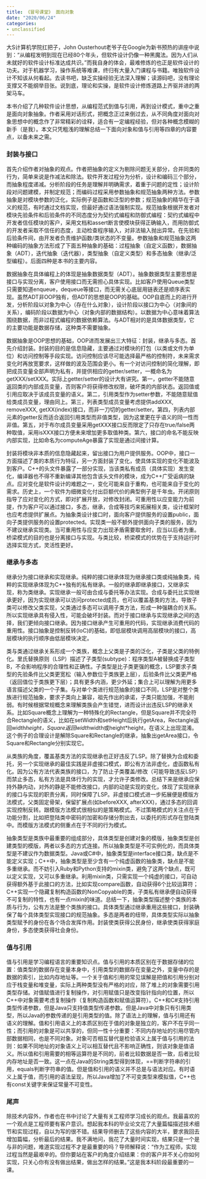 ```yaml
---
title: 《冒号课堂》 面向对象
date: "2020/06/24"
categories:
- unclassified
---
```


大S计算机学院扛把子，John Ousterhout老爷子在Google为新书预热的讲座中说到：“从编程发明到现在已经80个年头，但软件设计仍像一种黑魔法。因为人们从未就好的软件设计标准达成共识。”而我自身的体会，最难修炼的也正是软件设计的功夫。对于机器学习，操作系统等难课，终归有大量入门课程与书籍。唯独软件设计不知该从何看起。去读书吧，缺乏实操经验无法深入理解；读源码吧，没有理论支撑又不能纲举目张。说到底，理论和实操，是软件设计修炼道路上齐驱并进的两架马车。

本书介绍了几种软件设计思想，从编程范式到值与引用，再到设计模式，重中之重是面向对象抽象。作者采用对话形式，把概念正过来倒过去，从不同角度对面向对象思想中的概念作了非常精彩的诠释，适合有一定编程经验，但对各种概念模糊的新手（是我）。本文只凭粗浅的理解总结一下面向对象和值与引用等四章的内容要点，以备未来之需。

### 封装与接口

首先介绍作者对抽象的观点。作者把抽象的定义为剔除问题无关部分，合并同类的行为，简单来说是作减法和除法。软件开发过程分为分析，设计和编码三个部分，而抽象程度递减。分析阶段的任务是理解并明确需求，着重于问题的定性；设计阶段对问题建模，并制定规范；而编码过程采用参数抽象和规范抽象两种方法。参数抽象是对模块参数的泛化，实际例子是函数和泛型的参数；规范抽象的精华在于语义的规范，有时通过文档实现，但最好通过语法强制实现。规范抽象根据开发者对模块先验条件和后验条件的不同态度分为契约式编程和防御式编程：契约式编程中开发者信任模块的客户，采用文档和assert断言使模块获得正确输入，而用防御式的开发者采取不信任的态度，主动检查程序输入，对非法输入抛出异常。在先验和后验条件间，由开发者负责维护函数/类状态的不变量。参数抽象和规范抽象这两种编码的抽象方法形成了下面五种抽象的基础：过程抽象（自定义函数），数据抽象（ADT），迭代抽象（迭代器），类型抽象（自定义类型）和多态抽象（继承/泛型编程）。后面四种是本书的主要内容。

数据抽象在具体编程上的体现是抽象数据类型（ADT）。抽象数据类型主要思想是接口与实现分离，客户使用接口而无需担心具体实现。比如客户使用Queue类型只需要知道enqueue，dequeue等接口，而无需关心底层用链表还是顺序表实现。虽然ADT非OOP独有，但ADT的思想是OOP的基础。OOP自底而上的进行开发，分析阶段以对象为中心（存在什么对象），设计阶段以接口为中心（对象间的关系），编码阶段以数据为中心（对象内部的数据结构）。以数据为中心意味着算法围绕数据，而非过程式编程的数据依赖算法。与ADT相对的是具体数据类型，它的主要功能是数据存储，这种类不需要抽象。

数据抽象是OOP思想的基础，OOP进而发展出三大特征：封装，继承与多态。首先介绍封装。封装的目的是信息隐藏，主要通过对模块的打包（以类或文件为单位）和访问控制等手段实现。访问控制应该尽可能选择最严格的控制符，未来需求变化时再放宽要求，这样做的波及范围会更小。有一个对访问控制的简化理解，即把成员变量全部声明为私有，并提供相应的getter/setter，一概命名为getXXX/setXXX。实际上getter/setter的设计大有讲究。第一，getter不能随意返回类的内部成员变量，否则客户将获得修改权限，破坏类的内部状态。返回值或引用应取决于该成员变量的语义。第二，引用类型作为setter参数，不能随意赋值给类成员变量，理由同上。第三，列表类型成员变量考虑提供addXXX, removeXXX, getXX(index)接口，而非一刀切的getter/setter。第四，列表内部元素的getter反而适合返回引用类型而非值类型，因为这里更在乎语义的同一性而非值。第五，对于布尔成员变量采用getXXX接口反而限定了只存在true/false两种取值，采用isXXX接口方便未来增加更多取值种类。第六，接口的命名不能反映内部实现，比如命名为computeAge暴露了实现是通过间接计算。

封装将模块非本质的信息隐藏起来，留出接口为用户提供服务。OOP中，接口一方面描述了类的本质行为特征，另一方面封装了变化，使具体实现的变化不能波及到客户。C++的头文件暴露了一部分实现，当该类私有成员（具体实现）发生变化，编译器也不得不重新编译其他包含该头文件的模块，成为C++广受诟病的缺点。应对变化是软件设计的难题之一，变化可能来自于重构，也可能来自于变化的需求。历史上，一个软件为细微变化付出巨额代价的典型例子是千年虫。开闭原则指导了应对变化的方式，即对扩展开放，对修改封闭。可重用性以应变能力为前提，作为客户可以通过接口，多态，继承，合成等技巧来拓展相关类，设计框架时也应考虑提供扩展点。为抽象类设计接口时，面向客户提供服务的设置public，面向子类提供服务的设置protected。实现类一般不额外提供面向子类的服务，因为不建议继承实现类。当可重用性与应变力出现矛盾需要取舍时，应当以后者为重。桥梁模式的目的也是分离接口与实现。与类比较，桥梁模式的优势在于支持运行时选择实现方式，灵活性更好。

### 继承与多态

继承分为接口继承和实现继承。纯粹的接口继承体现为继承接口类或纯抽象类，纯粹的实现继承体现为C++独有的私有继承。一般的继承即继承接口，又继承实现，称为类继承。实现继承一般可由合成与委托等办法实现。合成与委托比实现继承更好，因为实现继承可以访问protected成员，也可以覆盖基类的方法，导致子类可以修改父类实现，父类通过多态可以调用子类方法，形成一种强耦合的关系。所以实现继承具有侵入性，可能会破坏封装。而对于接口继承与实现继承之间的选择，我们更倾向接口继承。因为接口继承产生可重用的代码，实现继承消费代码的重用性。接口抽象是控制反转(IoC)的基础，即低层模块调用高层模块的接口，高层模块的执行顺序由低层模块决定。

类与类通过继承关系形成一个类族，概念上父类是子类的泛化，子类是父类的特例化。里氏替换原则（LSP）描述了子类型(subtype)：程序类型A被替换成子类型B，不会影响程序的合理性和正确性。子类型是比子类更强的概念，LSP要求子类型的先验条件比父类更宽松（输入参数位于类族更上层），后验条件比父类更严格（返回值位于类族更下层）；具有更多内涵，更少外延；集合上可以理解为用更多语言描述父类的一个子集。与对单个类进行规范抽象的接口不同，LSP是对整个类族进行规范抽象，要求子类向上兼容，祖先作出的承诺，子类只能加强，不能削弱。有时候根据常规概念来理解类族会产生错觉，进而设计出违反LSP的继承关系。比如Square概念上理解为一种特殊化的Rectangle，但是Square并不完全符合Rectangle的语义，比如在setWidth和setHeight后执行getArea，Rectangle返回width*height，Square返回width*width或height*height，在语义上出现混淆。这个例子的合理设计是解除Square和Rectangle的继承，抽象出getArea接口，令Square和Rectangle分别实现它。

从类族的角度，覆盖基类方法的实现继承也正好违反了LSP。除了替换为合成和委托，另一个实现继承的最佳实践是非虚接口模式，即公有方法非虚化，虚函数私有化。因为公有方法代表类族的接口，为了防止子类覆盖/修改（可能导致违反LSP）而禁止多态，私有方法是具体行为的实现，才允许子类修改。总结下来是继承应保持外静内动，对外的静是不能修改接口，内部的动是实现的变化，体现了实现继承的接口与实现的职责分离，同时保障了LSP。非虚接口模式进一步拓展便是模版方法模式，父类固定骨架，保留扩展点(如beforeXXX, afterXXX)，通过多态的回调实现控制反转。跟模版方法模式很相似的是策略模式。不过策略模式的关注点在于功能分割，比如把登陆类中密码的加密和存储分割出去，以委托的形式存在登陆类中。而模版方法模式的侧重点在于不同的行为模式。

抽象类型是类族中最重要的组成部分，具体类型是创建对象的模版，抽象类型是创建类型的模版，两者以多态的方式连接。所以抽象类型是不可实例化的，而具体类型是不建议作为数据类型。Java或C#中，抽象类型是interface接口类，缺点是不能定义实现；C++中，抽象类型是至少含有一个纯虚函数的抽象类，缺点是不能多重继承。而不妨引入Ruby和Python支持的mixin类，避免了这两个缺点，既可以定义实现，又可以多重继承。利用mixin类，只需实现一个纯虚的接口，可自动获得额外基于此接口的方法，比如实现compare函数，自动获得6个比较运算符；C++实现一个隐藏复制构造函数的NonCopyable的类，子类私有继承便自动获得不可复制的特性，也有一点mixin的味道。总结一下，抽象类型描述整个类族的本质与行为，公有方法是整个类族的接口。具体类型通过继承重用这些接口，封装确保了每个具体类型实现接口的规范抽象。多态是两者的纽带，具体类型实际以抽象类型赋予的身份在各个场合发挥作用。封装使类获得公民身份，继承使类获得家庭身份，多态使类获得社会身份。

### 值与引用

值与引用是学习编程语言的重要知识点。值与引用的本质区别在于数据存储的位置：值类型的数据存在变量本身中，引用类型的数据存在变量之外，变量中存的是数据的索引，比如内存地址等。一个关于值和引用的常见误解是把值和引用分别对应于栈变量和堆变量，实际上两种类型没有严格的对应，除了堆上的对象需要引用类型存储。对值赋值进行复制操作，对引用赋值只是改变指针指向的位置，所以C++中对象需要考虑复制操作（复制构造函数和赋值运算符）。C++和C#支持引用类型传递参数，但是Java只支持值类型传递参数。但是Java中对象只有引用类型，所以Java的参数传递的是引用类型的值。除了语法上的理解，值与引用还有语义的理解。值和引用语义上的本质区别在于值的对象是独立的，客户不在乎同一性；而引用的对象是可以共享的，但同一性十分重要：不同内存地址的引用尽管内部数据相同，也是不同对象。对象可否相互替代是检验语义上属于值与引用的法则：如果不同地址的对象语义上可以相互替代且不影响正确性，则该对象是值语义。所以值和引用需要的相等运算符是不同的，前者比较数据是否一致，后者比较内存地址是否一致。这一点在Java的String类型得到体现，==判断字符串的引用，equals判断字符串的值。但是值和引用的语义并不总是与语法对应。有时语义上属于值，而引用的语法呈现，所以Java增加了不可变类型来模拟值，C++也有const关键字来保证常量不可变性。

### 尾声

除技术内容外，作者也在书中讨论了大量有关工程师学习成长的观点。我最喜欢的一个观点是工程师要有客户意识。想起我本科的毕业论文花了大量篇幅描述技术细节和实现过程，自以为写的很不错。结果导师删去了这些内容的大半，要求我回去增加篇幅，分析最后的结果。我不满地问，我花了大量时间实现，结果只是一个是与非的问题，难道实现过程不才是最重要的吗？导师解释说：“作为工程师，实现过程当然是最艰辛的。但你要站在客户的角度介绍结果：你的客户并不关心你如何实现，只关心你有没有做出结果，做出怎样的结果。”这是我本科阶段最重要的一课。